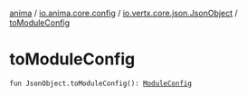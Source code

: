 [anima](../../index.md) / [io.anima.core.config](../index.md) / [io.vertx.core.json.JsonObject](index.md) / [toModuleConfig](./to-module-config.md)

# toModuleConfig

`fun JsonObject.toModuleConfig(): `[`ModuleConfig`](../-module-config/index.md)